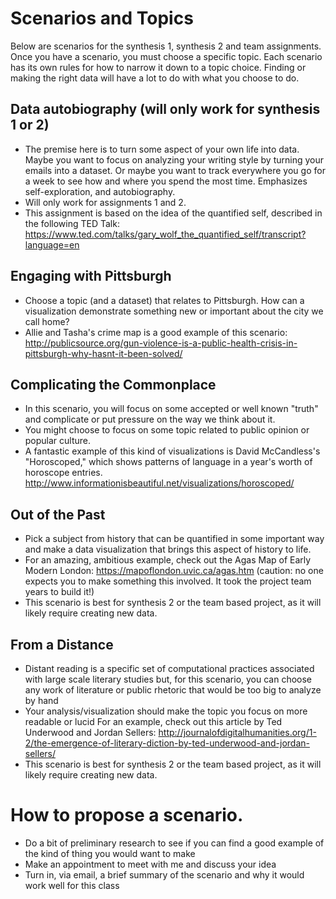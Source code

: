 # Scenarios and Topics

Below are scenarios for the synthesis 1, synthesis 2 and team assignments. Once you have a scenario, you must choose a specific topic. Each scenario has its own rules for how to narrow it down to a topic choice. Finding or making the right data will have a lot to do with what you choose to do.

## Data autobiography (will only work for synthesis 1 or 2)

- The premise here is to turn some aspect of your own life into data. Maybe you want to focus on analyzing your writing style by turning your emails into a dataset. Or maybe you want to track everywhere you go for a week to see how and where you spend the most time. Emphasizes self-exploration, and autobiography.
- Will only work for assignments 1 and 2.
- This assignment is based on the idea of the quantified self, described in the following TED Talk: https://www.ted.com/talks/gary_wolf_the_quantified_self/transcript?language=en

## Engaging with Pittsburgh

- Choose a topic (and a dataset) that relates to Pittsburgh. How can a visualization demonstrate something new or important about the city we call home?
- Allie and Tasha's crime map is a good example of this scenario: http://publicsource.org/gun-violence-is-a-public-health-crisis-in-pittsburgh-why-hasnt-it-been-solved/

## Complicating the Commonplace

- In this scenario, you will focus on some accepted or well known "truth" and complicate or put pressure on the way we think about it.
- You might choose to focus on some topic related to public opinion or popular culture.
- A fantastic example of this kind of visualizations is David McCandless's "Horoscoped," which shows patterns of language in a year's worth of horoscope entries. http://www.informationisbeautiful.net/visualizations/horoscoped/

## Out of the Past

- Pick a subject from history that can be quantified in some important way and make a data visualization that brings this aspect of history to life.
- For an amazing, ambitious example, check out the Agas Map of Early Modern London: https://mapoflondon.uvic.ca/agas.htm (caution: no one expects you to make something this involved. It took the project team years to build it!)
- This scenario is best for synthesis 2 or the team based project, as it will likely require creating new data.

## From a Distance

- Distant reading is a specific set of computational practices associated with large scale literary studies but, for this scenario, you can choose any work of literature or public rhetoric that would be too big to analyze by hand
- Your analysis/visualization should make the topic you focus on more readable or lucid
For an example, check out this article by Ted Underwood and Jordan Sellers: http://journalofdigitalhumanities.org/1-2/the-emergence-of-literary-diction-by-ted-underwood-and-jordan-sellers/
- This scenario is best for synthesis 2 or the team based project, as it will likely require creating new data.

# How to propose a scenario.

- Do a bit of preliminary research to see if you can find a good example of the kind of thing you would want to make
- Make an appointment to meet with me and discuss your idea
- Turn in, via email, a brief summary of the scenario and why it would work well for this class
